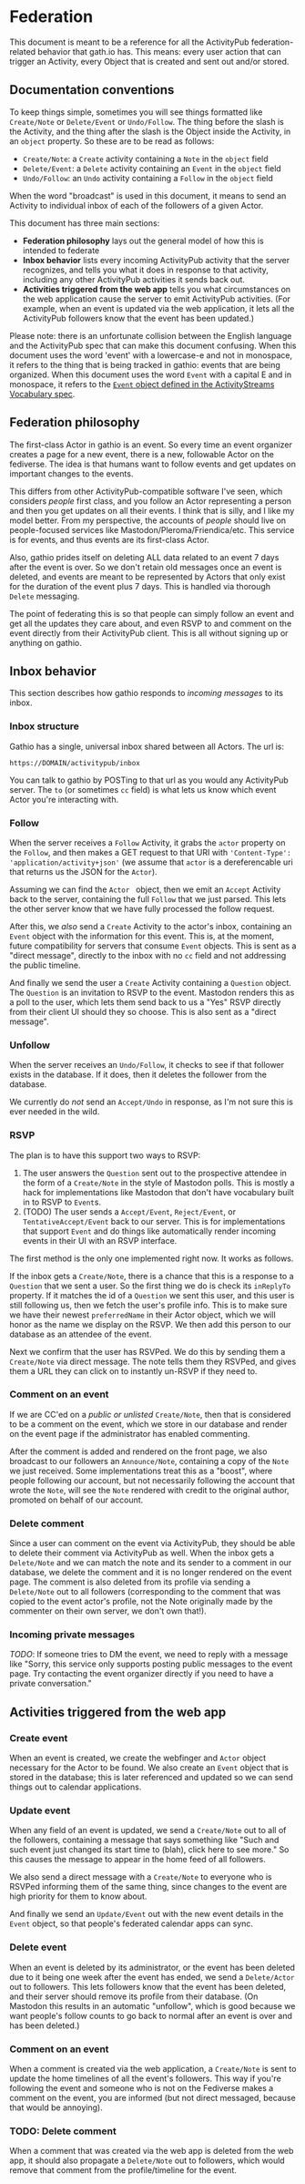 # Federation

This document is meant to be a reference for all the ActivityPub federation-related behavior that gath.io has. This means: every user action that can trigger an Activity, every Object that is created and sent out and/or stored.

## Documentation conventions

To keep things simple, sometimes you will see things formatted like `Create/Note` or `Delete/Event` or `Undo/Follow`. The thing before the slash is the Activity, and the thing after the slash is the Object inside the Activity, in an `object` property. So these are to be read as follows:

* `Create/Note`: a `Create` activity containing a `Note` in the `object` field 
* `Delete/Event`: a `Delete` activity containing an `Event` in the `object` field
* `Undo/Follow`: an `Undo` activity containing a `Follow` in the `object` field

When the word "broadcast" is used in this document, it means to send an Activity to individual inbox of each of the followers of a given Actor.

This document has three main sections:

* __Federation philosophy__ lays out the general model of how this is intended to federate
* __Inbox behavior__ lists every incoming ActivityPub activity that the server recognizes, and tells you what it does in response to that activity, including any other ActivityPub activities it sends back out.
* __Activities triggered from the web app__ tells you what circumstances on the web application cause the server to emit ActivityPub activities. (For example, when an event is updated via the web application, it lets all the ActivityPub followers know that the event has been updated.)

Please note: there is an unfortunate collision between the English language and the ActivityPub spec that can make this document confusing. When this document uses the word 'event' with a lowercase-e and not in monospace, it refers to the thing that is being tracked in gathio: events that are being organized. When this document uses the word `Event` with a capital E and in monospace, it refers to the [`Event` object defined in the ActivityStreams Vocabulary spec](https://www.w3.org/TR/activitystreams-vocabulary/#dfn-event).

## Federation philosophy

The first-class Actor in gathio is an event. So every time an event organizer creates a page for a new event, there is a new, followable Actor on the fediverse. The idea is that humans want to follow events and get updates on important changes to the events.

This differs from other ActivityPub-compatible software I've seen, which considers _people_ first class, and you follow an Actor representing a person and then you get updates on all their events. I think that is silly, and I like my model better. From my perspective, the accounts of _people_ should live on people-focused services like Mastodon/Pleroma/Friendica/etc. This service is for events, and thus events are its first-class Actor.

Also, gathio prides itself on deleting ALL data related to an event 7 days after the event is over. So we don't retain old messages once an event is deleted, and events are meant to be represented by Actors that only exist for the duration of the event plus 7 days. This is handled via thorough `Delete` messaging.

The point of federating this is so that people can simply follow an event and get all the updates they care about, and even RSVP to and comment on the event directly from their ActivityPub client. This is all without signing up or anything on gathio.

## Inbox behavior

This section describes how gathio responds to _incoming messages_ to its inbox.

### Inbox structure

Gathio has a single, universal inbox shared between all Actors. The url is:

`https://DOMAIN/activitypub/inbox`

You can talk to gathio by POSTing to that url as you would any ActivityPub server. The `to` (or sometimes `cc` field) is what lets us know which event Actor you're interacting with.

### Follow

When the server receives a `Follow` Activity, it grabs the `actor` property on the `Follow`, and then makes a GET request to that URI with `'Content-Type': 'application/activity+json'` (we assume that `actor` is a dereferencable uri that returns us the JSON for the `Actor`).

Assuming we can find the `Actor ` object, then we emit an `Accept` Activity back to the server, containing the full `Follow` that we just parsed. This lets the other server know that we have fully processed the follow request.

After this, we *also* send a `Create` Activity to the actor's inbox, containing an `Event` object with the information for this event. This is, at the moment, future compatibility for servers that consume `Event` objects. This is sent as a "direct message", directly to the inbox with no `cc` field and not addressing the public timeline.

And finally we send the user a `Create` Activity containing a `Question` object. The `Question` is an invitation to RSVP to the event. Mastodon renders this as a poll to the user, which lets them send back to us a "Yes" RSVP directly from their client UI should they so choose. This is also sent as a "direct message".

### Unfollow

When the server receives an `Undo/Follow`, it checks to see if that follower exists in the database. If it does, then it deletes the follower from the database.

We currently do _not_ send an `Accept/Undo` in response, as I'm not sure this is ever needed in the wild.

### RSVP

The plan is to have this support two ways to RSVP:

1. The user answers the `Question` sent out to the prospective attendee in the form of a `Create/Note` in the style of Mastodon polls. This is mostly a hack for implementations like Mastodon that don't have vocabulary built in to RSVP to `Event`s.
2. (TODO) The user sends a `Accept/Event`, `Reject/Event`, or `TentativeAccept/Event` back to our server. This is for implementations that support `Event` and do things like automatically render incoming events in their UI with an RSVP interface.

The first method is the only one implemented right now. It works as follows.

If the inbox gets a `Create/Note`, there is a chance that this is a response to a `Question` that we sent a user. So the first thing we do is check its `inReplyTo` property. If it matches the id of a `Question` we sent this user, and this user is still following us, then we fetch the user's profile info. This is to make sure we have their newest `preferredName` in their Actor object, which we will honor as the name we display on the RSVP. We then add this person to our database as an attendee of the event.

Next we confirm that the user has RSVPed. We do this by sending them a `Create/Note` via direct message. The note tells them they RSVPed, and gives them a URL they can click on to instantly un-RSVP if they need to.

### Comment on an event

If we are CC'ed on a _public or unlisted_ `Create/Note`, then that is considered to be a comment on the event, which we store in our database and render on the event page if the administrator has enabled commenting.

After the comment is added and rendered on the front page, we also broadcast to our followers an `Announce/Note`, containing a copy of the `Note` we just received. Some implementations treat this as a "boost", where people following our account, but not necessarily following the account that wrote the `Note`, will see the `Note` rendered with credit to the original author, promoted on behalf of our account.

### Delete comment

Since a user can comment on the event via ActivityPub, they should be able to delete their comment via ActivityPub as well. When the inbox gets a `Delete/Note` and we can match the note and its sender to a comment in our database, we delete the comment and it is no longer rendered on the event page. The comment is also deleted from its profile via sending a `Delete/Note` out to all followers (corresponding to the comment that was copied to the event actor's profile, not the Note originally made by the commenter on their own server, we don't own that!).

### Incoming private messages

*TODO*: If someone tries to DM the event, we need to reply with a message like "Sorry, this service only supports posting public messages to the event page. Try contacting the event organizer directly if you need to have a private conversation."

## Activities triggered from the web app

### Create event

When an event is created, we create the webfinger and `Actor` object necessary for the Actor to be found. We also create an `Event` object that is stored in the database; this is later referenced and updated so we can send things out to calendar applications.

### Update event

When any field of an event is updated, we send a `Create/Note` out to all of the followers, containing a message that says something like "Such and such event just changed its start time to (blah), click here to see more." So this causes the message to appear in the home feed of all followers.

We also send a direct message with a `Create/Note` to everyone who is RSVPed informing them of the same thing, since changes to the event are high priority for them to know about.

And finally we send an `Update/Event` out with the new event details in the `Event` object, so that people's federated calendar apps can sync.

### Delete event

When an event is deleted by its administrator, or the event has been deleted due to it being one week after the event has ended, we send a `Delete/Actor` out to followers.  This lets followers know that the event has been deleted, and their server should remove its profile from their database. (On Mastodon this results in an automatic "unfollow", which is good because we want people's follow counts to go back to normal after an event is over and has been deleted.)

### Comment on an event

When a comment is created via the web application, a `Create/Note` is sent to update the home timelines of all the event's followers. This way if you're following the event and someone who is not on the Fediverse makes a comment on the event, you are informed (but not direct messaged, because that would be annoying).

### TODO: Delete comment

When a comment that was created via the web app is deleted from the web app, it should also propagate a `Delete/Note` out to followers, which would remove that comment from the profile/timeline for the event.
